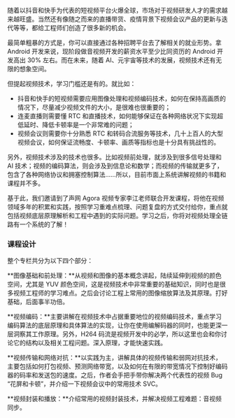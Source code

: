 随着以抖音和快手为代表的短视频平台火爆全球，市场对于视频研发人才的需求越来越旺盛。当然还有像随之而来的直播带货、疫情背景下视频会议产品的更新与迭代等等，都给工程师们创造了很多新的机会。

最简单粗暴的方式是，你可以直接通过各种招聘平台去了解相关的就业形势。拿 Android 开发来说，现阶段做音视频开发的薪资水平至少比同资历的 Android 开发高出 30% 左右。而在未来，随着 AI、元宇宙等技术的发展，视频技术还有无限的想象空间。

但提起视频技术，学习门槛还是有的。就比如：

- 抖音和快手的短视频需要应用图像处理和视频编码技术，如何在保持高画质的情况下，尽量减少视频文件的大小，是很难也很重要的；
- 连麦直播则需要懂 RTC 和直播技术，如何能够保证在各种网络状况下实现超低延时、降低卡顿率是一个非常难的问题；
- 视频会议则需要你十分熟悉 RTC 和转码合流服务等技术，几十上百人的大型视频会议，如何保证流畅度、卡顿率、画质等指标也是十分具有挑战性的。

另外，视频技术涉及的技术也很多。比如视频前处理，就涉及到很多信号处理和 AI 技术；视频的编码算法，则会涉及到信息论和数学；而视频的传输就更多了，包含了各种网络协议和拥塞控制算法……所以，目前市面上系统讲解视频的书籍和课程并不多。

基于此，我们邀请到了声网 Agora 视频专家李江老师联合开发课程，将他在视频领域多年的积累和实践，按照学习重难点梳理、问题复盘的方式交付给你，重点就包括视频底层原理解析和工程中遇到的实际问题。学习之后，你将对视频处理全链路有一个系统的了解！

### 课程设计

整个专栏共分为以下四个部分：

**图像基础和前处理：**从视频和图像的基本概念讲起，陆续延伸到视频的颜色空间，尤其是 YUV 颜色空间，这是视频技术中非常重要的基础知识，同时也是很多视频工程师的学习难点。之后会讨论工程上常用的图像缩放算法及其原理。打好基础，后面事半功倍。

**视频编码：**主要讲解在视频技术中占据重要地位的视频编码技术，重点学习编码算法的底层原理和具体算法的实现，让你在使用编解码器的同时，也能更深一层洞察其工作原理。另外，H264 码流是视频开发中的必学，所以这里也会和你讨论它的结构以及相关工程问题。深入原理，才能快速实践。

**视频传输和网络对抗：**以实践为主，讲解具体的视频传输和弱网对抗技术，主要包括如何打包视频、预测网络带宽，以及如何在有限的带宽情况下控制好编码器的码率和发送包的速度。之后，作者会手把手带你解决两个代表性的视频 Bug “花屏和卡顿”，并介绍一下视频会议中的常用技术 SVC。

**视频封装和播放：**介绍常用的视频封装技术，并解决视频工程难题：音视频同步。